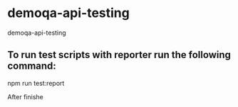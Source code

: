 # demoqa-api-testing

demoqa-api-testing

## To run test scripts with reporter run the following command:

npm run test:report

After finishe
